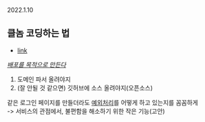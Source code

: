 2022.1.10

## 클놈 코딩하는 법
- [link](https://www.youtube.com/watch?v=PEGPnZ_nEjU&t=3s)

<i><u>배포를 목적으로 만든다</u></i>
1. 도메인 파서 올려야지
2. (잘 안될 것 같으면) 깃허브에 소스 올려야지(오픈소스)

같은 로그인 페이지를 만들더라도 <u>예외처리</u>를 어떻게 하고 있는지를 꼼꼼하게<br>
-> 서비스의 관점에서, 불편함을 해소하기 위한 작은 기능(고안)